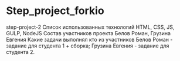 # Step_project_forkio
step-project-2
Список использованных технологий HTML, CSS, JS, GULP, NodeJS
Состав участников проекта Белов Роман, Грузина Евгения
Какие задачи выполнял кто из участников Белов Роман - задание для студента 1 + сборка; Грузина Евгения - задание для студента 2.
